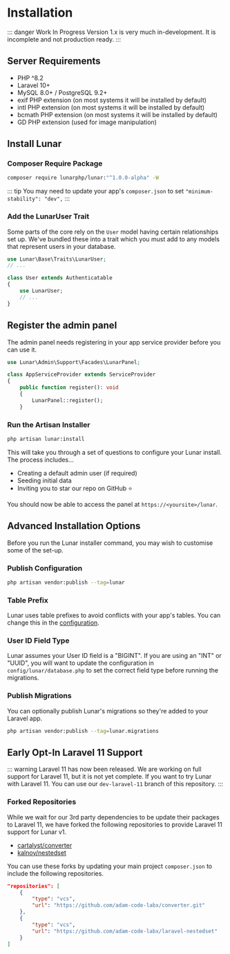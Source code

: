 # Installation

::: danger Work In Progress
Version 1.x is very much in-development. It is incomplete and not production ready.
:::

## Server Requirements

- PHP ^8.2
- Laravel 10+
- MySQL 8.0+ / PostgreSQL 9.2+
- exif PHP extension (on most systems it will be installed by default)
- intl PHP extension (on most systems it will be installed by default)
- bcmath PHP extension (on most systems it will be installed by default)
- GD PHP extension (used for image manipulation)

## Install Lunar

### Composer Require Package

```sh
composer require lunarphp/lunar:"^1.0.0-alpha" -W
```

::: tip
You may need to update your app's `composer.json` to set `"minimum-stability": "dev",`
:::

### Add the LunarUser Trait

Some parts of the core rely on the `User` model having certain relationships set up. We've bundled these into a trait which you must add to any models that represent users in your database.

```php
use Lunar\Base\Traits\LunarUser;
// ...

class User extends Authenticatable
{
    use LunarUser;
    // ...
}
```

## Register the admin panel

The admin panel needs registering in your app service provider before you can use it.

```php
use Lunar\Admin\Support\Facades\LunarPanel;

class AppServiceProvider extends ServiceProvider
{
    public function register(): void
    {
        LunarPanel::register();
    }
```

### Run the Artisan Installer

```sh
php artisan lunar:install
```

This will take you through a set of questions to configure your Lunar install. The process includes...

- Creating a default admin user (if required)
- Seeding initial data
- Inviting you to star our repo on GitHub ⭐

You should now be able to access the panel at `https://<yoursite>/lunar`.

## Advanced Installation Options

Before you run the Lunar installer command, you may wish to customise some of the set-up.

### Publish Configuration

```sh
php artisan vendor:publish --tag=lunar
```

### Table Prefix

Lunar uses table prefixes to avoid conflicts with your app's tables. You can change this in the [configuration](/core/configuration.html).

### User ID Field Type

Lunar assumes your User ID field is a "BIGINT". If you are using an "INT" or "UUID", you will want to update the configuration in `config/lunar/database.php` to set the correct field type before running the migrations.

### Publish Migrations

You can optionally publish Lunar's migrations so they're added to your Laravel app.

```sh
php artisan vendor:publish --tag=lunar.migrations
```

## Early Opt-In Laravel 11 Support

::: warning
Laravel 11 has now been released. We are working on full support for Laravel 11, but it is not yet complete. If you want to try Lunar with Laravel 11. 
You can use our `dev-laravel-11` branch of this repository.
:::

### Forked Repositories
While we wait for our 3rd party dependencies to be update their packages to Laravel 11, we have forked the following repositories to provide Laravel 11 support for Lunar v1.

- [cartalyst/converter](https://github.com/adam-code-labx/converter.git)
- [kalnoy/nestedset](https://github.com/laravel-shift/laravel-nestedset.git)

You can use these forks by updating your main project `composer.json` to include the following repositories.

```json
"repositories": [
    {
        "type": "vcs",
        "url": "https://github.com/adam-code-labx/converter.git"
    },
    {
        "type": "vcs",
        "url": "https://github.com/adam-code-labx/laravel-nestedset"
    }
]
```
